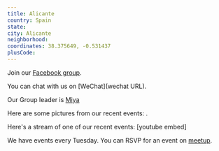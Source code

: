 ```yaml
---
title: Alicante
country: Spain
state: 
city: Alicante
neighborhood: 
coordinates: 38.375649, -0.531437
plusCode:
---
```

Join our [Facebook group](https://www.facebook.com/groups/free.code.camp.alicante).

You can chat with us on [WeChat](wechat URL).

Our Group leader is [Miya](freecodecamp.org/miya)

Here are some pictures from our recent events:
![]().

Here's a stream of one of our recent events:
[youtube embed]

We have events every Tuesday. You can RSVP for an event on [meetup](meetupurl).
